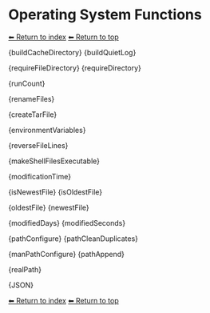 # Operating System Functions

[⬅ Return to index](index.md)
[⬅ Return to top](../index.md)

{buildCacheDirectory}
{buildQuietLog}

{requireFileDirectory}
{requireDirectory}

{runCount}

{renameFiles}

{createTarFile}

{environmentVariables}

{reverseFileLines}

{makeShellFilesExecutable}

{modificationTime}

{isNewestFile}
{isOldestFile}

{oldestFile}
{newestFile}

{modifiedDays}
{modifiedSeconds}

{pathConfigure}
{pathCleanDuplicates}

{manPathConfigure}
{pathAppend}

{realPath}

{JSON}

[⬅ Return to index](index.md)
[⬅ Return to top](../index.md)
